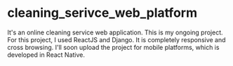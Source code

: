 # cleaning_serivce_web_platform
It's an online cleaning service web application. This is my ongoing project. For this project, I used ReactJS and Django. It is completely responsive and cross browsing. I'll soon upload the project for mobile platforms, which is developed in React Native.
